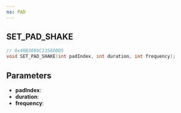 ```yaml
---
ns: PAD
---
```

## SET_PAD_SHAKE

```c
// 0x48B3886C1358D0D5
void SET_PAD_SHAKE(int padIndex, int duration, int frequency);
```

## Parameters
* **padIndex**:
* **duration**:
* **frequency**:
